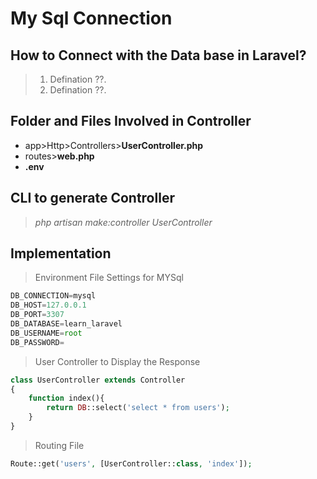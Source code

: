 # My Sql Connection
## How to Connect with the Data base in Laravel?
> 1. Defination ??.
> 2. Defination ??.
## Folder and Files Involved in Controller
* app>Http>Controllers>**UserController.php**
* routes>**web.php**
* **.env**
## CLI to generate Controller
> *php artisan make:controller UserController*
## Implementation
> Environment File Settings for MYSql
```javascript
DB_CONNECTION=mysql
DB_HOST=127.0.0.1
DB_PORT=3307
DB_DATABASE=learn_laravel
DB_USERNAME=root
DB_PASSWORD=
```
> User Controller to Display the Response
```php
class UserController extends Controller
{
    function index(){
        return DB::select('select * from users');
    }
}
```
> Routing File
```php
Route::get('users', [UserController::class, 'index']);
```

